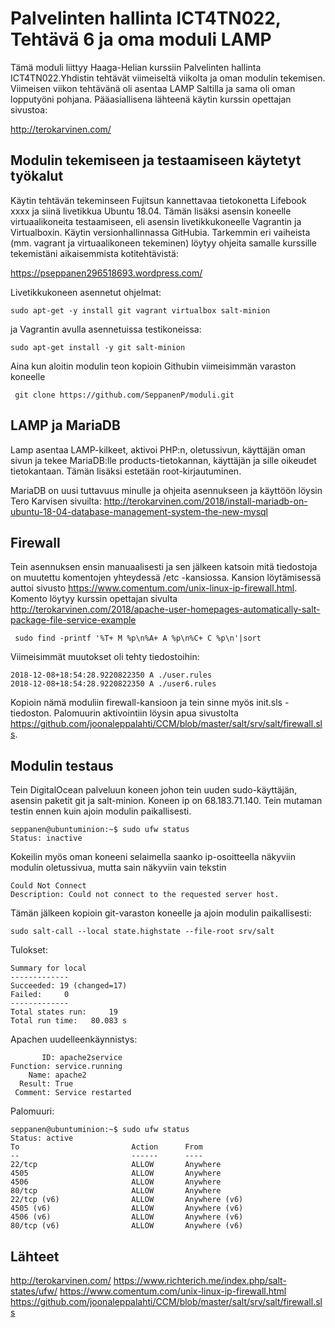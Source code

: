 # Palvelinten hallinta ICT4TN022, Tehtävä 6 ja oma moduli LAMP

Tämä moduli liittyy Haaga-Helian kurssiin Palvelinten hallinta ICT4TN022.Yhdistin tehtävät viimeiseltä viikolta ja oman modulin tekemisen. Viimeisen viikon tehtävänä oli asentaa LAMP Saltilla ja sama oli oman lopputyöni pohjana. Pääasiallisena lähteenä käytin kurssin opettajan sivustoa:

http://terokarvinen.com/


## Modulin tekemiseen ja testaamiseen käytetyt työkalut

Käytin tehtävän tekeminseen Fujitsun kannettavaa tietokonetta Lifebook xxxx ja siinä livetikkua Ubuntu 18.04. Tämän lisäksi asensin koneelle virtuaalikoneita testaamiseen, eli asensin livetikkukoneelle Vagrantin ja Virtualboxin. Käytin versionhallinnassa GitHubia. Tarkemmin eri vaiheista (mm. vagrant ja virtuaalikoneen tekeminen) löytyy ohjeita samalle kurssille tekemistäni aikaisemmista kotitehtävistä:

https://pseppanen296518693.wordpress.com/

Livetikkukoneen asennetut ohjelmat:

    sudo apt-get -y install git vagrant virtualbox salt-minion

ja Vagrantin avulla asennetuissa testikoneissa:

    sudo apt-get install -y git salt-minion
    
Aina kun aloitin modulin teon kopioin Githubin viimeisimmän varaston koneelle

     git clone https://github.com/SeppanenP/moduli.git
     
## LAMP ja MariaDB

Lamp asentaa LAMP-kilkeet, aktivoi PHP:n, oletussivun, käyttäjän oman sivun ja tekee MariaDB:lle products-tietokannan, käyttäjän ja sille oikeudet tietokantaan. Tämän lisäksi estetään root-kirjautuminen.

MariaDB on uusi tuttavuus minulle ja ohjeita asennukseen ja käyttöön löysin Tero Karvisen sivuilta:
http://terokarvinen.com/2018/install-mariadb-on-ubuntu-18-04-database-management-system-the-new-mysql
    
## Firewall

Tein asennuksen ensin manuaalisesti ja sen jälkeen katsoin mitä tiedostoja on muutettu komentojen yhteydessä /etc -kansiossa. Kansion löytämisessä auttoi sivusto https://www.comentum.com/unix-linux-ip-firewall.html. Komento löytyy kurssin opettajan sivulta http://terokarvinen.com/2018/apache-user-homepages-automatically-salt-package-file-service-example
 
     sudo find -printf '%T+ M %p\n%A+ A %p\n%C+ C %p\n'|sort
     
 Viimeisimmät muutokset oli tehty tiedostoihin:
 
    2018-12-08+18:54:28.9220822350 A ./user.rules
    2018-12-08+18:54:28.9220822350 A ./user6.rules
    
Kopioin nämä moduliin firewall-kansioon ja tein sinne myös init.sls -tiedoston. Palomuurin aktivointiin löysin apua sivustolta https://github.com/joonaleppalahti/CCM/blob/master/salt/srv/salt/firewall.sls.
    
## Modulin testaus

Tein DigitalOcean palveluun koneen johon tein uuden sudo-käyttäjän, asensin paketit git ja salt-minion. Koneen ip on 68.183.71.140. Tein mutaman testin ennen kuin ajoin modulin paikallisesti.

    seppanen@ubuntuminion:~$ sudo ufw status
    Status: inactive
    
Kokeilin myös oman koneeni selaimella saanko ip-osoitteella näkyviin modulin oletussivua, mutta sain näkyviin vain tekstin

    Could Not Connect
    Description: Could not connect to the requested server host. 
    
Tämän jälkeen kopioin git-varaston koneelle ja ajoin modulin paikallisesti:

    sudo salt-call --local state.highstate --file-root srv/salt
    
Tulokset:

    Summary for local
    -------------
    Succeeded: 19 (changed=17)
    Failed:     0
    -------------
    Total states run:     19
    Total run time:   80.083 s
    
 Apachen uudelleenkäynnistys:
 
           ID: apache2service
    Function: service.running
        Name: apache2
      Result: True
     Comment: Service restarted
 

Palomuuri:

    seppanen@ubuntuminion:~$ sudo ufw status
    Status: active
    To                         Action      From
    --                         ------      ----
    22/tcp                     ALLOW       Anywhere
    4505                       ALLOW       Anywhere
    4506                       ALLOW       Anywhere
    80/tcp                     ALLOW       Anywhere
    22/tcp (v6)                ALLOW       Anywhere (v6)
    4505 (v6)                  ALLOW       Anywhere (v6)
    4506 (v6)                  ALLOW       Anywhere (v6)
    80/tcp (v6)                ALLOW       Anywhere (v6)





## Lähteet

http://terokarvinen.com/
https://www.richterich.me/index.php/salt-states/ufw/ 
https://www.comentum.com/unix-linux-ip-firewall.html
https://github.com/joonaleppalahti/CCM/blob/master/salt/srv/salt/firewall.sls

